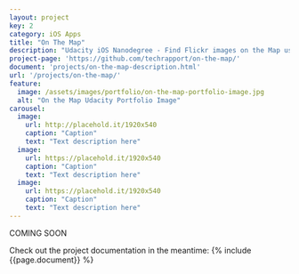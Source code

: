 ```yaml
---
layout: project
key: 2
category: iOS Apps
title: "On The Map"
description: "Udacity iOS Nanodegree - Find Flickr images on the Map using geolocation data on iOS created with swift 2.0, xCode 7 for iOS 9"
project-page: 'https://github.com/techrapport/on-the-map/'
document: 'projects/on-the-map-description.html'
url: '/projects/on-the-map/'
feature:
  image: /assets/images/portfolio/on-the-map-portfolio-image.jpg
  alt: "On the Map Udacity Portfolio Image"
carousel:
  image:
    url: http://placehold.it/1920x540
    caption: "Caption"
    text: "Text description here"
  image:
    url: https://placehold.it/1920x540
    caption: "Caption"
    text: "Text description here"
  image:
    url: https://placehold.it/1920x540
    caption: "Caption"
    text: "Text description here"
---
```


COMING SOON

Check out the project documentation in the meantime:
{% include {{page.document}} %}